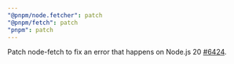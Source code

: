 ```yaml
---
"@pnpm/node.fetcher": patch
"@pnpm/fetch": patch
"pnpm": patch
---
```


Patch node-fetch to fix an error that happens on Node.js 20 [#6424](https://github.com/pnpm/pnpm/issues/6424).
